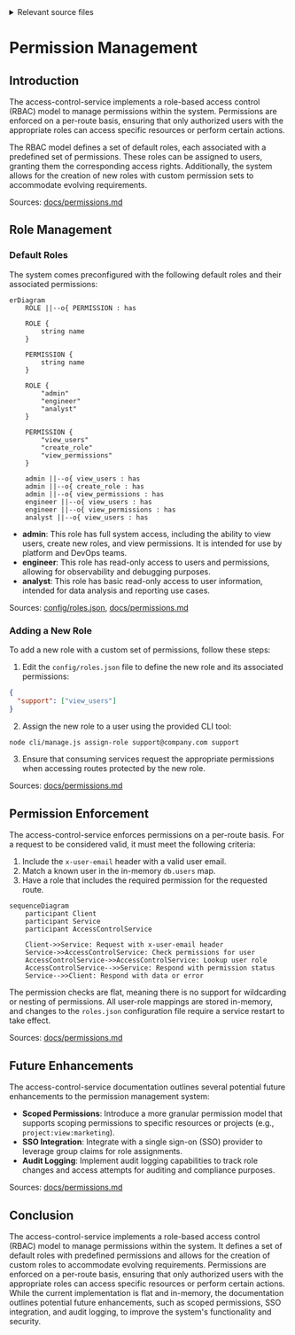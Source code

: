 <details>
<summary>Relevant source files</summary>

The following files were used as context for generating this wiki page:

- [config/roles.json](https://github.com/aanickode/access-control-service/blob/main/config/roles.json)
- [docs/permissions.md](https://github.com/aanickode/access-control-service/blob/main/docs/permissions.md)

</details>

# Permission Management

## Introduction

The access-control-service implements a role-based access control (RBAC) model to manage permissions within the system. Permissions are enforced on a per-route basis, ensuring that only authorized users with the appropriate roles can access specific resources or perform certain actions.

The RBAC model defines a set of default roles, each associated with a predefined set of permissions. These roles can be assigned to users, granting them the corresponding access rights. Additionally, the system allows for the creation of new roles with custom permission sets to accommodate evolving requirements.

Sources: [docs/permissions.md](https://github.com/aanickode/access-control-service/blob/main/docs/permissions.md)

## Role Management

### Default Roles

The system comes preconfigured with the following default roles and their associated permissions:

```mermaid
erDiagram
    ROLE ||--o{ PERMISSION : has

    ROLE {
        string name
    }

    PERMISSION {
        string name
    }

    ROLE {
        "admin"
        "engineer"
        "analyst"
    }

    PERMISSION {
        "view_users"
        "create_role"
        "view_permissions"
    }

    admin ||--o{ view_users : has
    admin ||--o{ create_role : has
    admin ||--o{ view_permissions : has
    engineer ||--o{ view_users : has
    engineer ||--o{ view_permissions : has
    analyst ||--o{ view_users : has
```

- **admin**: This role has full system access, including the ability to view users, create new roles, and view permissions. It is intended for use by platform and DevOps teams.
- **engineer**: This role has read-only access to users and permissions, allowing for observability and debugging purposes.
- **analyst**: This role has basic read-only access to user information, intended for data analysis and reporting use cases.

Sources: [config/roles.json](https://github.com/aanickode/access-control-service/blob/main/config/roles.json), [docs/permissions.md](https://github.com/aanickode/access-control-service/blob/main/docs/permissions.md)

### Adding a New Role

To add a new role with a custom set of permissions, follow these steps:

1. Edit the `config/roles.json` file to define the new role and its associated permissions:

```json
{
  "support": ["view_users"]
}
```

2. Assign the new role to a user using the provided CLI tool:

```bash
node cli/manage.js assign-role support@company.com support
```

3. Ensure that consuming services request the appropriate permissions when accessing routes protected by the new role.

Sources: [docs/permissions.md](https://github.com/aanickode/access-control-service/blob/main/docs/permissions.md)

## Permission Enforcement

The access-control-service enforces permissions on a per-route basis. For a request to be considered valid, it must meet the following criteria:

1. Include the `x-user-email` header with a valid user email.
2. Match a known user in the in-memory `db.users` map.
3. Have a role that includes the required permission for the requested route.

```mermaid
sequenceDiagram
    participant Client
    participant Service
    participant AccessControlService

    Client->>Service: Request with x-user-email header
    Service->>AccessControlService: Check permissions for user
    AccessControlService->>AccessControlService: Lookup user role
    AccessControlService-->>Service: Respond with permission status
    Service-->>Client: Respond with data or error
```

The permission checks are flat, meaning there is no support for wildcarding or nesting of permissions. All user-role mappings are stored in-memory, and changes to the `roles.json` configuration file require a service restart to take effect.

Sources: [docs/permissions.md](https://github.com/aanickode/access-control-service/blob/main/docs/permissions.md)

## Future Enhancements

The access-control-service documentation outlines several potential future enhancements to the permission management system:

- **Scoped Permissions**: Introduce a more granular permission model that supports scoping permissions to specific resources or projects (e.g., `project:view:marketing`).
- **SSO Integration**: Integrate with a single sign-on (SSO) provider to leverage group claims for role assignments.
- **Audit Logging**: Implement audit logging capabilities to track role changes and access attempts for auditing and compliance purposes.

Sources: [docs/permissions.md](https://github.com/aanickode/access-control-service/blob/main/docs/permissions.md)

## Conclusion

The access-control-service implements a role-based access control (RBAC) model to manage permissions within the system. It defines a set of default roles with predefined permissions and allows for the creation of custom roles to accommodate evolving requirements. Permissions are enforced on a per-route basis, ensuring that only authorized users with the appropriate roles can access specific resources or perform certain actions. While the current implementation is flat and in-memory, the documentation outlines potential future enhancements, such as scoped permissions, SSO integration, and audit logging, to improve the system's functionality and security.